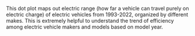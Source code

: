 This dot plot maps out electric range (how far a vehicle can travel purely on electric charge) of electric vehicles from 1993-2022, organized by different makes. This is extremely helpful to understand the trend of efficiency among electric vehicle makers and models based on model year. 
